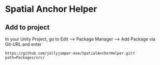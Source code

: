 # Spatial Anchor Helper

## Add to project

In your Unity Project, go to Edit --> Package Manager --> Add Package via Git-URL and enter

```
https://github.com/jollyjumper-exe/SpatialAnchorHelper.git?path=Packages/src/
```
